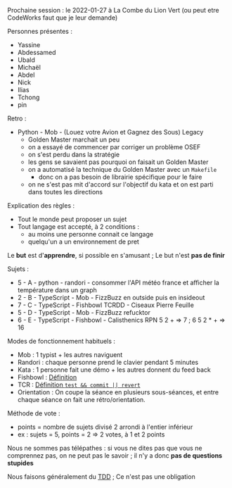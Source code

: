 Prochaine session : le 2022-01-27 à La Combe du Lion Vert (ou peut etre CodeWorks faut que je leur demande)

Personnes présentes :
- Yassine
- Abdessamed
- Ubald
- Michaël
- Abdel
- Nick
- Ilias
- Tchong
- pin

Retro :
- Python - Mob - (Louez votre Avion et Gagnez des Sous) Legacy
  - Golden Master marchait un peu
  - on a essayé de commencer par corriger un problème OSEF
  - on s'est perdu dans la stratégie
  - les gens se savaient pas pourquoi on faisait un Golden Master
  - on a automatisé la technique du Golden Master avec un `Makefile`
    - donc on a pas besoin de librairie spécifique pour le faire
  - on ne s'est pas mit d'accord sur l'objectif du kata et on est parti dans toutes les directions

Explication des règles :
- Tout le monde peut proposer un sujet
- Tout langage est accepté, à 2 conditions :
  - au moins une personne connait ce langage
  - quelqu'un a un environnement de pret

Le **but** est d'**apprendre**, si possible en s'amusant ;
Le but n'est **pas de finir**

Sujets :
- 5 - A - python - randori - consommer l'API météo france et afficher la température dans un graph
- 2 - B - TypeScript - Mob - FizzBuzz en outside puis en insideout
- 7 - C - TypeScript - Fishbowl TCRDD - Ciseaux Pierre Feuille
- 5 - D - TypeScript - Mob - FizzBuzz refucktor
- 6 - E - TypeScript - Fishbowl - Calisthenics RPN 5 2 + => 7 ; 6 5 2 * + => 16

Modes de fonctionnement habituels :
- Mob : 1 typist + les autres naviguent
- Randori : chaque personne prend le clavier pendant 5 minutes
- Kata : 1 personne fait une démo + les autres donnent du feed back
- Fishbowl : [Définition](https://en.wikipedia.org/wiki/Fishbowl_(conversation))
- TCR : [Définition `test && commit || revert`](https://medium.com/@kentbeck_7670/test-commit-revert-870bbd756864)
- Orientation : On coupe la séance en plusieurs sous-séances,
  et entre chaque séance on fait une rétro/orientation.

Méthode de vote :
- points = nombre de sujets divisé 2 arrondi à l'entier inférieur
- ex : sujets = 5, points = 2 => 2 votes, à 1 et 2 points

Nous ne sommes pas télépathes :
si vous ne dites pas que vous ne comprennez pas, on ne peut pas le savoir ;
il n'y a donc **pas de questions stupides**

Nous faisons généralement du [TDD](https://fr.wikipedia.org/wiki/Test_driven_development) ;
Ce n'est pas une obligation
